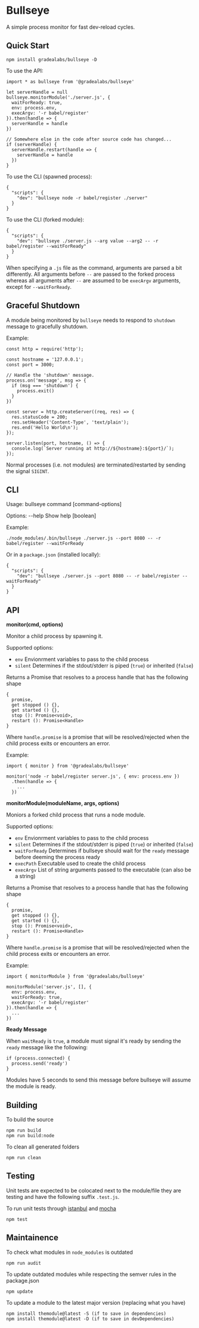 # Bullseye

A simple process monitor for fast dev-reload cycles.

## Quick Start

    npm install gradealabs/bullseye -D

To use the API:

    import * as bullseye from '@gradealabs/bullseye'

    let serverHandle = null
    bullseye.monitorModule('./server.js', {
      waitForReady: true,
      env: process.env,
      execArgv: '-r babel/register'
    }).then(handle => {
      serverHandle = handle
    })

    // Somewhere else in the code after source code has changed...
    if (serverHandle) {
      serverHandle.restart(handle => {
        serverHandle = handle
      })
    }

To use the CLI (spawned process):

    {
      "scripts": {
        "dev": "bullseye node -r babel/register ./server"
      }
    }

To use the CLI (forked module):

    {
      "scripts": {
        "dev": "bullseye ./server.js --arg value --arg2 -- -r babel/register --waitForReady"
      }
    }

When specifying a `.js` file as the command, arguments are parsed a bit
differently. All arguments before `--` are passed to the forked process whereas
all arguments after `--` are assumed to be `execArgv` arguments, except for
`--waitForReady`.

## Graceful Shutdown

A module being monitored by `bullseye` needs to respond to `shutdown` message to
gracefully shutdown.

Example:

    const http = require('http');

    const hostname = '127.0.0.1';
    const port = 3000;

    // Handle the 'shutdown' message.
    process.on('message', msg => {
      if (msg === 'shutdown') {
        process.exit()
      }
    })

    const server = http.createServer((req, res) => {
      res.statusCode = 200;
      res.setHeader('Content-Type', 'text/plain');
      res.end('Hello World\n');
    });

    server.listen(port, hostname, () => {
      console.log(`Server running at http://${hostname}:${port}/`);
    });

Normal processes (i.e. not modules) are terminated/restarted by sending the
signal `SIGINT`.

## CLI

Usage: bullseye command [command-options]

Options:
  --help  Show help                                                    [boolean]

Example:

    ./node_modules/.bin/bullseye ./server.js --port 8080 -- -r babel/register --waitForReady

Or in a `package.json` (installed locally):

    {
      "scripts": {
        "dev": "bullseye ./server.js --port 8080 -- -r babel/register --waitForReady"
      }
    }

## API

**monitor(cmd, options)**

Monitor a child process by spawning it.

Supported options:

- `env` Envionrment variables to pass to the child process
- `silent` Determines if the stdout/stderr is piped (`true`) or inherited (`false`)

Returns a Promise that resolves to a process handle that has the following shape

    {
      promise,
      get stopped () {},
      get started () {},
      stop (): Promise<void>,
      restart (): Promise<Handle>
    }

Where `handle.promise` is a promise that will be resolved/rejected when the
child process exits or encounters an error.

Example:

    import { monitor } from '@gradealabs/bullseye'

    monitor('node -r babel/register server.js', { env: process.env })
      .then(handle => {
        ...
      })

**monitorModule(moduleName, args, options)**

Moniors a forked child process that runs a node module.

Supported options:

- `env` Envionrment variables to pass to the child process
- `silent` Determines if the stdout/stderr is piped (`true`) or inherited (`false`)
- `waitForReady` Determines if bullseye should wait for the `ready` message before deeming the process ready
- `execPath` Executable used to create the child process
- `execArgv` List of string arguments passed to the executable (can also be a string)

Returns a Promise that resolves to a process handle that has the following shape

    {
      promise,
      get stopped () {},
      get started () {},
      stop (): Promise<void>,
      restart (): Promise<Handle>
    }

Where `handle.promise` is a promise that will be resolved/rejected when the
child process exits or encounters an error.

Example:

    import { monitorModule } from '@gradealabs/bullseye'

    monitorModule('server.js', [], {
      env: process.env,
      waitForReady: true,
      execArgv: '-r babel/register'
    }).then(handle => {
      ...
    })

**Ready Message**

When `waitReady` is `true`, a module must signal it's ready by sending the
`ready` message like the following:

    if (process.connected) {
      process.send('ready')
    }

Modules have 5 seconds to send this message before bullseye will assume the
module is ready.

## Building

To build the source

    npm run build
    npm run build:node

To clean all generated folders

    npm run clean

## Testing

Unit tests are expected to be colocated next to the module/file they are testing
and have the following suffix `.test.js`.

To run unit tests through [istanbul](https://istanbul.js.org/) and
[mocha](http://mochajs.org/)

    npm test

## Maintainence

To check what modules in `node_modules` is outdated

    npm run audit

To update outdated modules while respecting the semver rules in the package.json

    npm update

To update a module to the latest major version (replacing what you have)

    npm install themodule@latest -S (if to save in dependencies)
    npm install themodule@latest -D (if to save in devDependencies)
